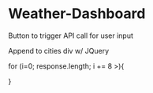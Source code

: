 # Weather-Dashboard

Button to trigger API call for user input

Append to cities div w/ JQuery 

for (i=0; response.length; i += 8 >){
    
}
